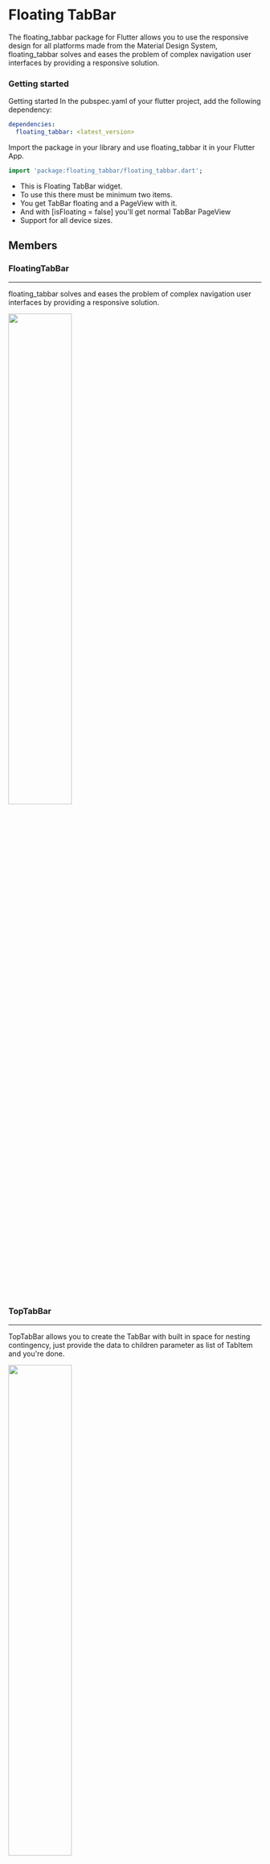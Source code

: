 # Floating TabBar

The floating_tabbar package for Flutter allows you to use the responsive design for all platforms made from the Material Design System, floating_tabbar solves and eases the problem of complex navigation user interfaces by providing a responsive solution.

### Getting started
Getting started 
In the pubspec.yaml of your flutter project, add the following dependency:

```yaml
dependencies:
  floating_tabbar: <latest_version>
```

Import the package in your library and use floating_tabbar it in your Flutter App.
```dart
import 'package:floating_tabbar/floating_tabbar.dart';
```

 * This is Floating TabBar widget.
 * To use this there must be minimum two items.
 * You get TabBar floating and a PageView with it.
 * And with [isFloating = false] you'll get normal TabBar PageView
 * Support for all device sizes.


## Members

### FloatingTabBar
***

floating_tabbar solves and eases the problem of complex navigation user interfaces by providing a responsive solution.

[<img src="https://github.com/ShubhamLolge/floating_tabbar/assets/75387392/709ab524-37ee-4a44-8f1f-ab0e9ef4956f" width="50%">](https://youtu.be/wRqD_2NY2ds)

### TopTabBar
***

TopTabBar allows you to create the TabBar with built in space for nesting contingency, just provide the data to children parameter as list of TabItem and you're done.

<img src="https://github.com/ShubhamLolge/floating_tabbar/assets/75387392/92637e27-9ba0-408a-bd2a-46b50d61e5b8" width="50%">


### Floater
***

Floater, a widget when wrapped with other gives a floating visual effect to your widget.

<img width="50%" alt="FloaterTest" src="https://github.com/ShubhamLolge/floating_tabbar/assets/75387392/350e2306-c853-4d33-9db6-aec8d8244772">


### Nautics
***

Nautics is the SideBar navigation widget that allows you to create sidebar with items of your choice which you provide
using help of TabItem model class, use Nautics as drawer in its collapsed and expanded form, make settings UI using it,
or navigation for your app, just list of TabItems and you are done.

<img src="https://github.com/ShubhamLolge/floating_tabbar/assets/75387392/aca0940e-968a-4ec9-8961-0a44571a14f5" width="50%">

### OpsShell
***

OpsShell, a widget that helps design responsive screens, for Small screens, child of OpsShell will look normal, like nothing has wrapped it, but this widget will show responsive similar look as small screen of your app while being creative on large screens.

<img src="https://github.com/ShubhamLolge/floating_tabbar/assets/75387392/225b98ed-9c8c-4c28-964e-1abf28531086" width="50%">

### Airoll
***

Airoll is a customised PopupMenuButton that accepts its children as the list on TabItem.

<img src="https://github.com/ShubhamLolge/floating_tabbar/assets/75387392/eecf82b6-c760-42a8-9a9b-8439e64638d9" width="50%">


### NotificationBadge
***

NotificationBadge is the custom badge which wraps around your widget to create numeric as well as DOT notifier.

<img width="50%" alt="NotificationBadgeTest" src="https://github.com/ShubhamLolge/floating_tabbar/assets/75387392/f06f5b83-4bce-4875-a28f-32bc481d64ef">


### Vitrify
***

Vitrify, a widget when wrapped around other, it converts the look of the widget to glass card look.

<img width="50%" alt="VitrifyTest" src="https://github.com/ShubhamLolge/floating_tabbar/assets/75387392/155dd4f6-ed0e-4d05-b819-abaad0984a47">


### Niftile
***

Niftile is a multipurpose tile that accepst the data in the form of TabItem to create a tile.

<img src="https://github.com/ShubhamLolge/floating_tabbar/assets/75387392/429454b4-320a-4884-b2ad-5134bbe47540" width="50%">


and much more.

Also check [landing_page](https://pub.dev/packages/landing_page), a package built on top of **floating_tabbar** for creating landing screens and welcome interface for your flutter project.


